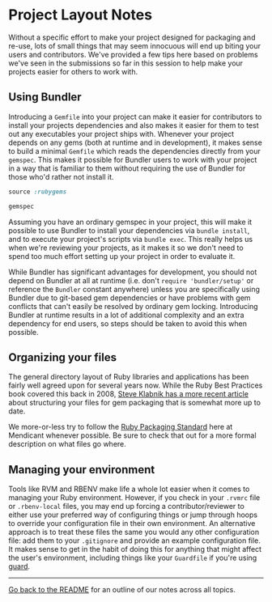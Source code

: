 # Project Layout Notes

Without a specific effort to make your project designed for packaging and re-use, lots of small things that may seem innocuous will end up biting your users and contributors. We've provided a few tips here based on problems we've seen in the submissions so far in this session to help make your projects easier for others to work with.

## Using Bundler

Introducing a `Gemfile` into your project can make it easier for contributors to install your projects dependencies and also makes it easier for them to test out any executables your project ships with. Whenever your project depends on any gems (both at runtime and in development), it makes sense to build a minimal `Gemfile` which reads the dependencies directly from your `gemspec`. This makes it possible for Bundler users to work with your project in a way that is familiar to them without requiring the use of Bundler for those who'd rather not install it.

```ruby
source :rubygems

gemspec
```

Assuming you have an ordinary gemspec in your project, this will make it possible to use Bundler to install your dependencies via `bundle install`, and to execute your project's scripts via `bundle exec`. This really helps us when we're reviewing your projects, as it makes it so we don't need to spend too much effort setting up your project in order to evaluate it.

While Bundler has significant advantages for development, you should not depend on Bundler at all at runtime (i.e. don't `require 'bundler/setup'` or reference the `Bundler` constant anywhere) unless you are specifically using Bundler due to git-based gem dependencies or have problems with gem conflicts that can't easily be resolved by ordinary gem locking. Introducing Bundler at runtime results in a lot of additional complexity and an extra dependency for end users, so steps should be taken to avoid this when possible.


## Organizing your files

The general directory layout of Ruby libraries and applications has been fairly well agreed upon for several years now. While the Ruby Best Practices book covered this back in 2008, [Steve Klabnik has a more recent article](http://timelessrepo.com/making-ruby-gems) about structuring your files for gem packaging that is somewhat more up to date.

We more-or-less try to follow the [Ruby Packaging Standard](http://chneukirchen.github.com/rps/) here at Mendicant whenever possible. Be sure to check that out for a more formal description on what files go where.

## Managing your environment

Tools like RVM and RBENV make life a whole lot easier when it comes to managing your Ruby environment. However, if you check in your `.rvmrc` file or `.rbenv-local` files, you may end up forcing a contributor/reviewer to either use your preferred way of configuring things or jump through hoops to override your configuration file in their own environment. An alternative approach is to treat these files the same you would any other configuration file: add them to your `.gitignore` and provide an example configuration file. It makes sense to get in the habit of doing this for anything that might affect the user's environment, including things like your `Guardfile` if you're using [guard](https://github.com/guard/guard).

<hr/>

[Go back to the
README](https://github.com/mendicant-university/s10-notes/blob/master/README.md)
for an outline of our notes across all topics.
